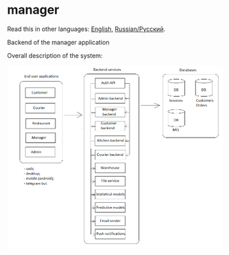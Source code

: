 # manager

Read this in other languages: [English](managerbackend.md), [Russian/Русский](managerbackend.ru.md). 

Backend of the manager application 

Overall description of the system: 

![system_overall](img/system_overall.png)
